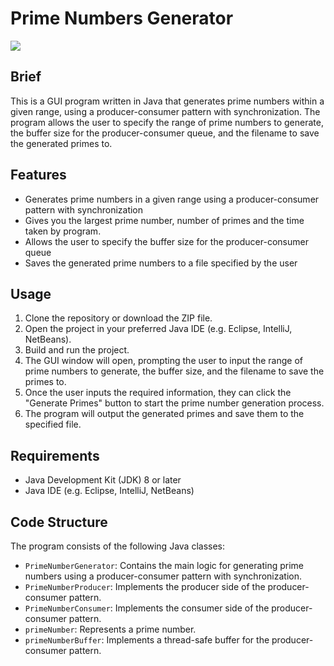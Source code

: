 # Prime Numbers Generator
<img src="https://user-images.githubusercontent.com/25803558/228936159-db358383-6a06-49c5-a299-0e9bbae622db.png">

## Brief

This is a GUI program written in Java that generates prime numbers within a given range, using a producer-consumer pattern with synchronization. The program allows the user to specify the range of prime numbers to generate, the buffer size for the producer-consumer queue, and the filename to save the generated primes to.

## Features

- Generates prime numbers in a given range using a producer-consumer pattern with synchronization
- Gives you the largest prime number, number of primes and the time taken by program.
- Allows the user to specify the buffer size for the producer-consumer queue
- Saves the generated prime numbers to a file specified by the user

## Usage

1. Clone the repository or download the ZIP file.
2. Open the project in your preferred Java IDE (e.g. Eclipse, IntelliJ, NetBeans).
3. Build and run the project.
4. The GUI window will open, prompting the user to input the range of prime numbers to generate, the buffer size, and the filename to save the primes to.
5. Once the user inputs the required information, they can click the "Generate Primes" button to start the prime number generation process.
6. The program will output the generated primes and save them to the specified file.

## Requirements

- Java Development Kit (JDK) 8 or later
- Java IDE (e.g. Eclipse, IntelliJ, NetBeans)

## Code Structure

The program consists of the following Java classes:

- `PrimeNumberGenerator`: Contains the main logic for generating prime numbers using a producer-consumer pattern with synchronization.
- `PrimeNumberProducer`: Implements the producer side of the producer-consumer pattern.
- `PrimeNumberConsumer`: Implements the consumer side of the producer-consumer pattern.
- `primeNumber`: Represents a prime number.
- `primeNumberBuffer`: Implements a thread-safe buffer for the producer-consumer pattern.
